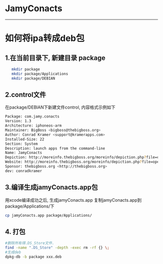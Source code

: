 # JamyConacts

----
# 如何将ipa转成deb包
## 1.在当前目录下, 新建目录 package
 ```sh
	mkdir package
	mkdir package/Applications
	mkdir package/DEBIAN
 ```
 ## 2.control文件
 在package/DEBIAN下新建文件control, 内容格式示例如下
```sh
Package: com.jamy.conacts
Version: 1.3
Architecture: iphoneos-arm
Maintainer: BigBoss <bigboss@thebigboss.org>
Author: Conrad Kramer <support@kramerapps.com>
Installed-Size: 22
Section: System
Description: launch apps from the command-line
Name: JamyConacts
Depiction: http://moreinfo.thebigboss.org/moreinfo/depiction.php?file=openData
Website: http://moreinfo.thebigboss.org/moreinfo/depiction.php?file=openData
Sponsor: thebigboss.org <http://thebigboss.org>
dev: conradkramer
```
## 3.编译生成jamyConacts.app包
 用xcode编译成功之后, 生成jamyConacts.app
 复制jamyConacts.app到package/Applications/下
```sh
cp jamyConacts.app package/Applications/
```
	  
## 4. 打包
   
 ```sh
#删除所有得.DS_Store文件.
 find -name ".DS_Store" -depth -exec rm -rf {} \;
 #生成deb
 dpkg-db -b package xxx.deb
 ```